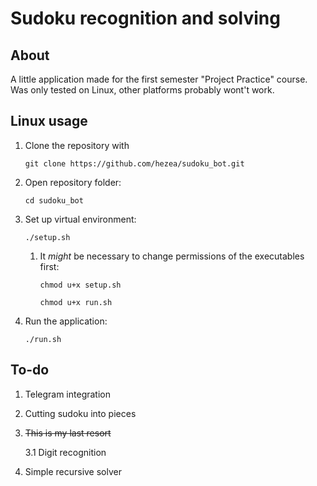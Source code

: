 # Sudoku recognition and solving

## About

A little application made for the first semester "Project Practice" course.
Was only tested on Linux, other platforms probably wont't work.

## Linux usage

1. Clone the repository with

    `git clone https://github.com/hezea/sudoku_bot.git`

2. Open repository folder:

    `cd sudoku_bot`

3. Set up virtual environment:

    `./setup.sh`

    1. It *might* be necessary to change permissions of the executables first:

        `chmod u+x setup.sh`

        `chmod u+x run.sh`

4. Run the application:

    `./run.sh`

## To-do

1. Telegram integration
2. Cutting sudoku into pieces
3. ~~This is my last resort~~
    
    3.1 Digit recognition

4. Simple recursive solver